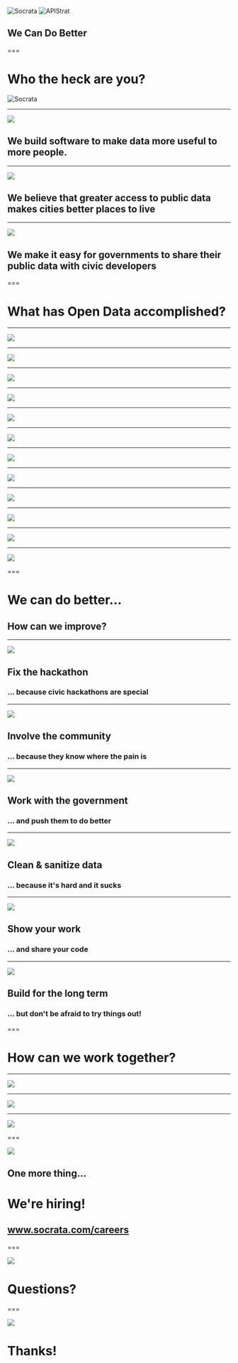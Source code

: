 ![Socrata](/presentations/img/socrata-white-medium.png) ![APIStrat](/presentations/img/apistrat.png)

## We Can Do Better

===

# Who the heck are you?

![Socrata](/presentations/img/socrata-white-medium.png)

---

<img class="fullscreen-img" src="/presentations/img/at_table.jpg" />

<h2>We build <span class="toy-store-blue">software</span> to make data <span class="blushing-salmon">more useful</span> to <span class="golden">more people</span>.</h2>

<!-- https://www.flickr.com/photos/hyku/2497370097 -->
--- 

<img class="fullscreen-img" src="/presentations/img/city.jpg" />

<h2>We believe that <span class="toy-store-blue">greater access</span> to <span class="blushing-salmon">public data</span> makes cities <span class="golden">better places to live</span></h2>

---

<img class="fullscreen-img" src="/presentations/img/city_hall.jpg" />

<h2>We make it <span class="toy-store-blue">easy</span> for <span class="blushing-salmon">governments</span> to share their public data with <span class="golden">civic developers</span></h2>

===

# What has Open Data accomplished?

---

<img class="fullscreen-img" src="./img/citygram.png" />

---

<img class="fullscreen-img" src="./img/lookatcook.png" />

---

<img class="fullscreen-img" src="/presentations/img/budget.png" />

---

<img class="fullscreen-img" src="/presentations/img/expenditures.png"/>

---

<img class="fullscreen-img" src="./img/yelp.png" />

---

<img class="fullscreen-img" src="/presentations/img/daycare.png"/>

---

<img class="fullscreen-img" src="/presentations/img/healthpocket.png"/>

---

<img class="fullscreen-img" src="/presentations/img/bigapps.png"/>

---

<img class="fullscreen-img" src="/presentations/img/mcm.png"/>

---

<img class="fullscreen-img" src="/presentations/img/596acres.png"/>

---

<img class="fullscreen-img" src="/presentations/img/recollect.png"/>

---

<img class="fullscreen-img" src="/presentations/img/imp.jpg"/>

===

# We can do better...
<h2 class="fragment">How can we improve?</h2>

---

<img class="fullscreen-img" src="/presentations/img/hackathon.jpg" />

## Fix the hackathon
<h3 class="fragment">... because civic hackathons are special</h3>

---

<img class="fullscreen-img" src="/presentations/img/community_meeting.jpg"/>

## Involve the community
<h3 class="fragment">... because they know where the pain is</h3>

<!-- https://www.flickr.com/photos/usacehq/14358340888 -->

---

<img class="fullscreen-img" src="/presentations/img/mayor_emmanuel.jpg"/>

## Work with the government
<h3 class="fragment">... and push them to do better</h3>

<!-- https://www.flickr.com/photos/juggernautco/5172631566 -->

---

<img class="fullscreen-img" src="/presentations/img/shoveling_shit.jpg"/>

## Clean & sanitize data
<h3 class="fragment">... because it's hard and it sucks</h3>

<!-- https://www.flickr.com/photos/asplund/14000712061/in/photostream/ -->

---

<img class="fullscreen-img" src="/presentations/img/chalkboard.jpg"/>

## Show your work
<h3 class="fragment">... and share your code</h3>

---

<img class="fullscreen-img" src="/presentations/img/aqueduct.jpg"/>

<h2>Build for the long term</h2>
<h3 class="fragment">... but don't be afraid to try things out!</h3>

===

# How can we work together?

---

<img class="fullscreen-img" src="/presentations/img/communities.png"/>

---

<img class="fullscreen-img" src="/presentations/img/odn.png"/>

---

<img class="fullscreen-img" src="/presentations/img/dev.png"/>

===

<img class="fullscreen-img" src="/presentations/img/team.jpg" />

## One more thing...

<h1 class="fragment" data-fragment-index="0">We're hiring!</h1>

<h2 class="fragment" data-fragment-index="1"><a href="http://www.socrata.com/careers">www.socrata.com/careers</a></h2>

===

<img class="fullscreen-img" src="/presentations/img/dog.jpg" />

# Questions?

<!-- https://www.flickr.com/photos/saaste/13150099564 -->

===

<img class="fullscreen-img" src="/presentations/img/maggie.jpg"/>

# Thanks!
